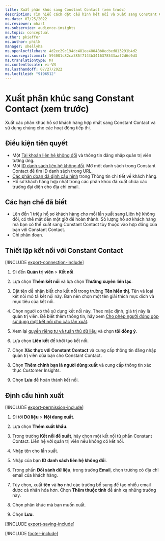 ```yaml
---
title: Xuất phân khúc sang Constant Contact (xem trước)
description: Tìm hiểu cách đặt cấu hình kết nối và xuất sang Constant Contact.
ms.date: 07/25/2022
ms.reviewer: mhart
ms.subservice: audience-insights
ms.topic: conceptual
author: pkieffer
ms.author: philk
manager: shellyha
ms.openlocfilehash: 4d2ec29c194dc481ee40048b8ecbed813291b4d2
ms.sourcegitcommit: 594081c82ca385f7143b3416378533aaf2d6d0d3
ms.translationtype: MT
ms.contentlocale: vi-VN
ms.lasthandoff: 07/27/2022
ms.locfileid: "9196512"
---
```

# <a name="export-segments-to-constant-contact-preview"></a>Xuất phân khúc sang Constant Contact (xem trước)

Xuất các phân khúc hồ sơ khách hàng hợp nhất sang Constant Contact và sử dụng chúng cho các hoạt động tiếp thị.

## <a name="prerequisites"></a>Điều kiện tiên quyết

- Một [Tài khoản liên hệ không đổi](https://www.constantcontact.com/account-home) và thông tin đăng nhập quản trị viên tương ứng.
- Một [ID danh sách liên hệ không đổi](https://app.constantcontact.com/pages/contacts/ui#lists). Mở một danh sách trong Constant Contact để tìm ID danh sách trong URL.
- [Các phân đoạn đã định cấu hình](segments.md) trong Thông tin chi tiết về khách hàng.
- Hồ sơ khách hàng hợp nhất trong các phân khúc đã xuất chứa các trường đại diện cho địa chỉ email.

## <a name="known-limitations"></a>Các hạn chế đã biết

- Lên đến 1 triệu hồ sơ khách hàng cho mỗi lần xuất sang Liên hệ không đổi, có thể mất đến một giờ để hoàn thành. Số lượng hồ sơ khách hàng mà bạn có thể xuất sang Constant Contact tùy thuộc vào hợp đồng của bạn với Constant Contact.
- Chỉ phân đoạn.

## <a name="set-up-connection-to-constant-contact"></a>Thiết lập kết nối với Constant Contact

[!INCLUDE [export-connection-include](includes/export-connection-admn.md)]

1. Đi đến **Quản trị viên** > **Kết nối**.

1. Lựa chọn **Thêm kết nối** và lựa chọn **Thường xuyên liên lạc**.

1. Đặt tên dễ nhận biết cho kết nối trong trường **Tên hiển thị**. Tên và loại kết nối mô tả kết nối này. Bạn nên chọn một tên giải thích mục đích và mục tiêu của kết nối.

1. Chọn người có thể sử dụng kết nối này. Theo mặc định, giá trị này là quản trị viên. Để biết thêm thông tin, hãy xem [Cho phép người đóng góp sử dụng một kết nối cho các lần xuất](connections.md#allow-contributors-to-use-a-connection-for-exports).

1. Xem lại [quyền riêng tư và tuân thủ dữ liệu](connections.md#data-privacy-and-compliance) và chọn **tôi đồng ý**.

1. Lựa chọn **Liên kết** để khởi tạo kết nối.

1. Chọn **Xác thực với Constant Contact** và cung cấp thông tin đăng nhập quản trị viên của bạn cho Constant Contact.

1. Chọn **Thêm chính bạn là người dùng xuất** và cung cấp thông tin xác thực Customer Insights.

1. Chọn **Lưu** để hoàn thành kết nối.

## <a name="configure-an-export"></a>Định cấu hình xuất

[!INCLUDE [export-permission-include](includes/export-permission.md)]

1. Đi tới **Dữ liệu** > **Nội dung xuất**.

1. Lựa chọn **Thêm xuất khẩu**.

1. Trong trường **Kết nối để xuất**, hãy chọn một kết nối từ phần Constant Contact. Liên hệ với quản trị viên nếu không có kết nối.

1. Nhập tên cho lần xuất.

1. Nhập của bạn **ID danh sách liên hệ không đổi**.

1. Trong phần **Đối sánh dữ liệu**, trong trường **Email**, chọn trường có địa chỉ email của khách hàng.

1. Tùy chọn, xuất **tên** và **họ** như các trường bổ sung để tạo nhiều email được cá nhân hóa hơn. Chọn **Thêm thuộc tính** để ánh xạ những trường này.

1. Chọn phân khúc mà bạn muốn xuất.

1. Chọn **Lưu.**

[!INCLUDE [export-saving-include](includes/export-saving.md)]

[!INCLUDE [footer-include](includes/footer-banner.md)]
